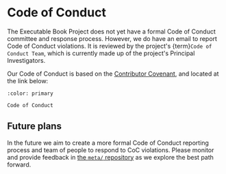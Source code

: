 # Code of Conduct

The Executable Book Project does not yet have a formal Code of Conduct committee and response process.
However, we do have an email to report Code of Conduct violations.
It is reviewed by the project's {term}`Code of Conduct Team`, which is currently made up of the project's Principal Investigators.

Our Code of Conduct is based on the [Contributor Covenant](https://www.contributor-covenant.org/), and located at the link below:

```{button-link} https://github.com/executablebooks/.github/blob/master/CODE_OF_CONDUCT.md
:color: primary

Code of Conduct
```

## Future plans

In the future we aim to create a more formal Code of Conduct reporting process and team of people to respond to CoC violations.
Please monitor and provide feedback in [the `meta/` repository](https://github.com/executablebooks/meta) as we explore the best path forward.

